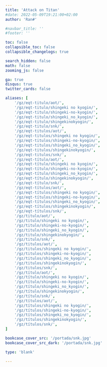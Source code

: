 ```yaml
---
title: 'Attack on Titan'
#date: 2022-05-09T19:21:00+02:00
author: 'Ran#'

#navbar_title: ''
#footer: ''

toc: false
collapsible_toc: false
collapsible_changelogs: true

search_hidden: false
math: false
zooming_js: false

ga: true
disqus: true
twitter_cards: false

aliases: [
    '/gz/eqt-titulo/aot/',
    '/gz/eqt-titulo/shingeki no kyogin/',
    '/gz/eqt-titulo/shingeki-no-kyogin/',
    '/gz/eqt-titulo/shingeki_no_kyogin/',
    '/gz/eqt-titulo/shingekinokyogin/',
    '/gz/eqt-titulo/snk/',
    '/gz/eqt-titulos/aot/',
    '/gz/eqt-titulos/shingeki no kyogin/',
    '/gz/eqt-titulos/shingeki-no-kyogin/',
    '/gz/eqt-titulos/shingeki_no_kyogin/',
    '/gz/eqt-titulos/shingekinokyogin/',
    '/gz/eqt-titulos/snk/',
    '/gz/eqt-título/aot/',
    '/gz/eqt-título/shingeki no kyogin/',
    '/gz/eqt-título/shingeki-no-kyogin/',
    '/gz/eqt-título/shingeki_no_kyogin/',
    '/gz/eqt-título/shingekinokyogin/',
    '/gz/eqt-título/snk/',
    '/gz/eqt-títulos/aot/',
    '/gz/eqt-títulos/shingeki no kyogin/',
    '/gz/eqt-títulos/shingeki-no-kyogin/',
    '/gz/eqt-títulos/shingeki_no_kyogin/',
    '/gz/eqt-títulos/shingekinokyogin/',
    '/gz/eqt-títulos/snk/',
    '/gz/titulo/aot/',
    '/gz/titulo/shingeki no kyogin/',
    '/gz/titulo/shingeki-no-kyogin/',
    '/gz/titulo/shingeki_no_kyogin/',
    '/gz/titulo/shingekinokyogin/',
    '/gz/titulo/snk/',
    '/gz/titulos/aot/',
    '/gz/titulos/shingeki no kyogin/',
    '/gz/titulos/shingeki-no-kyogin/',
    '/gz/titulos/shingeki_no_kyogin/',
    '/gz/titulos/shingekinokyogin/',
    '/gz/titulos/snk/',
    '/gz/título/aot/',
    '/gz/título/shingeki no kyogin/',
    '/gz/título/shingeki-no-kyogin/',
    '/gz/título/shingeki_no_kyogin/',
    '/gz/título/shingekinokyogin/',
    '/gz/título/snk/',
    '/gz/títulos/aot/',
    '/gz/títulos/shingeki no kyogin/',
    '/gz/títulos/shingeki-no-kyogin/',
    '/gz/títulos/shingeki_no_kyogin/',
    '/gz/títulos/shingekinokyogin/',
    '/gz/títulos/snk/',
]

bookcase_cover_src: '/portada/snk.jpg'
bookcase_cover_src_dark: '/portada/snk.jpg'

type: 'blank'

---
```


<script>
    window.location.href = "/gz/snk/";
</script>

